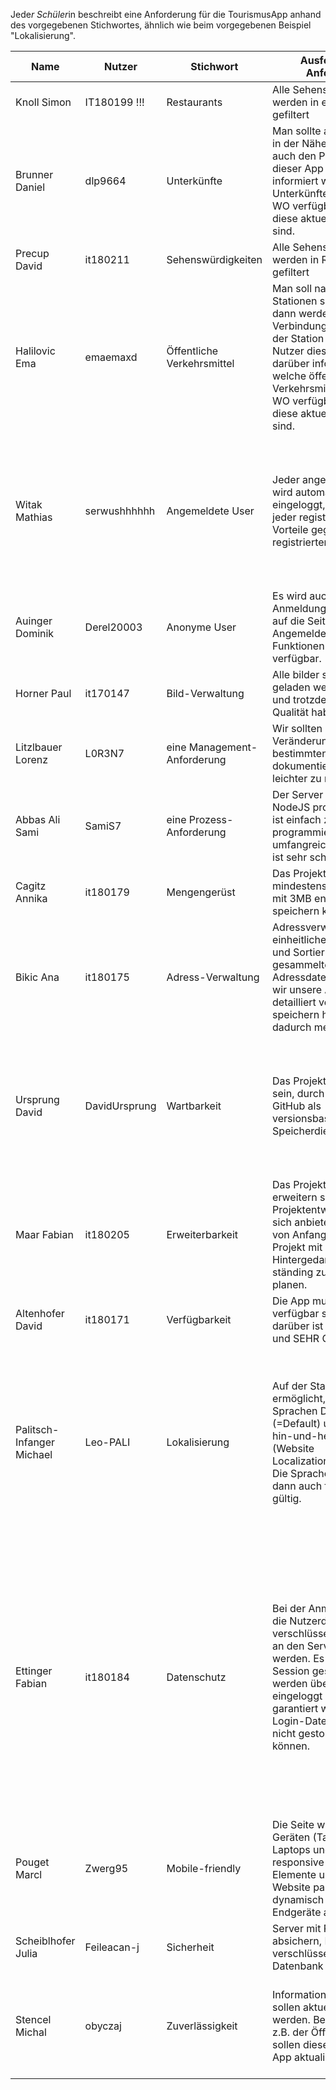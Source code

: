 Jede*r Schüler*in beschreibt eine Anforderung für die TourismusApp anhand des vorgegebenen Stichwortes, ähnlich wie beim vorgegebenen Beispiel "Lokalisierung".

|Name|Nutzer|Stichwort|Ausformulierte Anforderung|Agile Anforderung|
|-|-|-|-|-|
|Knoll Simon|IT180199 !!!|Restaurants|Alle Sehenswürdigkeiten	werden in eine Region gefiltert|-|
|Brunner Daniel|dlp9664|Unterkünfte| Man sollte alle Unterkünfte in der Nähe sehen und auch den Preis. Als Nutzer dieser App will ich darüber informiert werden, welche Unterkünfte WANN und WO verfügbar sind und OB diese aktuell verfügbar sind.|-|
|Precup David|it180211|Sehenswürdigkeiten|Alle Sehenswürdigkeiten	werden in Regionen gefiltert|-|
|Halilovic Ema|emaemaxd|Öffentliche Verkehrsmittel|Man soll nach bestimmten Stationen suchen können, dann werden nur Verbindungen zu genau der Station angezeigt. Als Nutzer dieser App will ich darüber informiert werden welche öffentlichen Verkehrsmittel WANN und WO verfügbar sind und OB diese aktuell verfügbar sind.|||
|Witak Mathias|serwushhhhhh|Angemeldete User|Jeder angemeldete User wird automatisch wieder eingeloggt, außerdem wird jeder registrierte User Vorteile gegenüber nicht registrierten haben.|Als registrierter User wünsche ich mir regelmäßige Updates, ein eigenes Profil mit bisherigen Routen und Vorschlägen für meinen momentanen Standort.|
|Auinger Dominik|Derel20003|Anonyme User|Es wird auch ohne Anmeldung funktionieren, auf die Seite zuzugreifen, Angemeldete-User-Funktionen sind dabei nicht verfügbar.||
|Horner Paul|it170147|Bild-Verwaltung|Alle bilder sollten schnell geladen werden konnen und trotzdem noch gute Qualität haben.||
|Litzlbauer Lorenz|L0R3N7|eine Management-Anforderung|Wir sollten unsere Veränderungen nach einer bestimmten Form dokumentieren,  damit wir leichter zu managen sind.||
|Abbas Ali Sami|SamiS7|eine Prozess-Anforderung| Der Server wird mit NodeJS programmiert, es ist einfach zu programmieren, hat umfangreiche Libraries und ist sehr schnell.||
|Cagitz Annika|it180179|Mengengerüst|Das Projekt muss mindestens 1000 Bilder mit 3MB enthalten und speichern können.||
|Bikic Ana|it180175|Adress-Verwaltung|Adressverwaltung ist eine einheitliche Speicherung und Sortierung von gesammelten Adressdatensätzen. Wenn wir unsere Adressen detailliert verwalten und speichern haben wir dadurch mehr Effizienz.||
|Ursprung David|DavidUrsprung|Wartbarkeit|Das Projekt muss wartbar sein, durch die Hilfe von GitHub als versionsbasierten Speicherdienst.|Das Projekt muss immer wartbar sein. Als Hilfe benutzen wir GitHub, um immer auf die verschiedenen Versionen des Projekts zugreifen zu können.|
|Maar Fabian|it180205|Erweiterbarkeit|Das Projekt soll einfach zu erweitern sein. Agile Projektentwicklung würde sich anbieten. Wir sollten von Anfang an unser Projekt mit dem, Hintergedanken es ständing zu erweitern, zu planen. |
|Altenhofer David|it180171|Verfügbarkeit|Die App muss zu 99.9% verfügbar sein. Alles darüber ist GUT(99.99%) und SEHR GUT(99.999%).||
|Palitsch-Infanger Michael|Leo-PALI|Lokalisierung|Auf der Startseite wird ermöglicht, zwischen den Sprachen Deutsch (=Default) und Englisch hin-und-her zu wechseln (Website Localization/Lokalisierung). Die Spracheinstellung ist dann auch für Unterseiten gültig.|Als nicht-deutschspracher User der TourismusApp wünsche ich mir eine Möglichkeit, von Deutsch auf Englisch umschalten zu können, um dann die gesamte App in englischer Sprache zu nutzen.|
|Ettinger Fabian|it180184|Datenschutz|Bei der Anmeldung sollen die Nutzerdaten über eine verschlüsselte Verbindung an den Server geschickt werden. Es soll dann eine Session gespeichert werden über die der Nutzer eingeloggt bleibt. So kann garantiert werden, dass die Login-Daten der Benutzer nicht gestohlen werden können.|Als Nutzer dem Datensicherheit wichtig ist wünsche ich mir eine verschlüsselte Verbindung zum Server, über die meine Nutzerdaten gesendet werden. Diese werden dann mittels einer Session eine Zeit lang gespeichert werden über die ich eine gewisse Zeit lang angemeldet bleibe.|
|Pouget Marcl|Zwerg95|Mobile-friendly|Die Seite wird auf allen Geräten (Tablets, Handys, Laptops und Pc) responsive sein. Die Elemente und der Text der Website passt sich dynamisch an die Endgeräte an||
|Scheiblhofer Julia|Feileacan-j|Sicherheit|Server mit REGEX absichern, Passwörter verschlüsseln in der Datenbank||
|Stencel Michal|obyczaj|Zuverlässigkeit|Informationen in der App sollen aktuell gehalten werden. Bei Änderungen z.B. der Öffnungszeiten sollen diese auch in der App aktualisiert werden.|Als Tourist möchte ich in der App nur korrekte und aktuelle Informationen präsentiert bekommen.|
